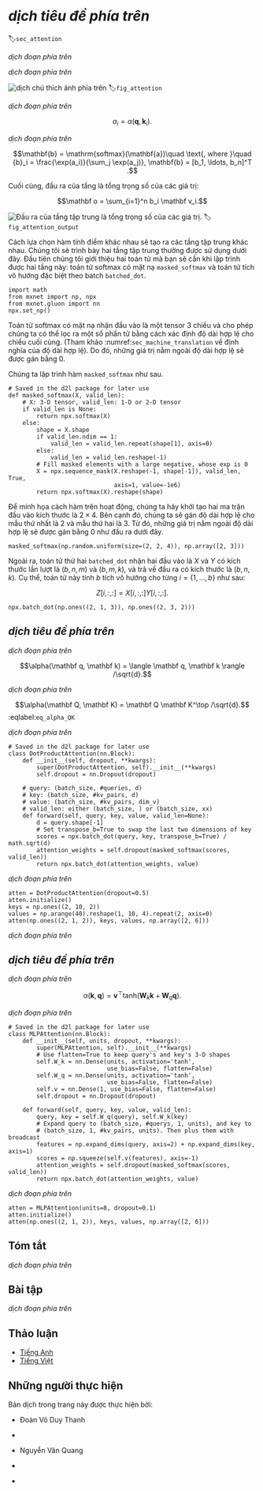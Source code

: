 <!-- ===================== Bắt đầu dịch Phần 1 ==================== -->
<!-- ========================================= REVISE PHẦN 1 - BẮT ĐẦU =================================== -->

<!--
# Attention Mechanisms
-->

# *dịch tiêu đề phía trên*
:label:`sec_attention`

<!--
In :numref:`sec_seq2seq`, we encode the source sequence input information in the recurrent unit state and then pass it to the decoder to generate the target sequence.
A token in the target sequence may closely relate to one or more tokens in the source sequence, instead of the whole source sequence.
For example, when translating "Hello world." to "Bonjour le monde.", "Bonjour" maps to "Hello" and "monde" maps to "world".
In the seq2seq model, the decoder may implicitly select the corresponding information from the state passed by the encoder.
The attention mechanism, however, makes this selection explicit.
-->

*dịch đoạn phía trên*


<!--
*Attention* is a generalized pooling method with bias alignment over inputs.
The core component in the attention mechanism is the attention layer, or called *attention* for simplicity.
An input of the attention layer is called a *query*.
For a query, attention returns an output based on the memory---a set of key-value pairs encoded in the attention layer.
To be more specific, assume that the memory contains $n$ key-value pairs, 
$(\mathbf{k}_1, \mathbf{v}_1), \ldots, (\mathbf{k}_n, \mathbf{v}_n)$, with $\mathbf{k}_i \in \mathbb R^{d_k}$, $\mathbf{v}_i \in \mathbb R^{d_v}$.
Given a query $\mathbf{q} \in \mathbb R^{d_q}$, the attention layer returns an output $\mathbf{o} \in \mathbb R^{d_v}$ with the same shape as the value.
-->

*dịch đoạn phía trên*

<!--
![The attention layer returns an output based on the input query and its memory.](../img/attention.svg)
-->

![*dịch chú thích ảnh phía trên*](../img/attention.svg)
:label:`fig_attention`


<!--
The full process of attention mechanism is expressed in :numref:`fig_attention_output`.
To compute the output of attention, we first use a score function $\alpha$ that measures the similarity between the query and key.
Then for each key $(\mathbf{k}_1, \mathbf{v}_1), \ldots, (\mathbf{k}_n, \mathbf{v}_n)$, we compute the scores $a_1, \ldots, a_n$ by
-->

*dịch đoạn phía trên*


$$a_i = \alpha(\mathbf q, \mathbf k_i).$$


<!--
Next we use softmax to obtain the attention weights, i.e.,
-->

*dịch đoạn phía trên*


$$\mathbf{b} = \mathrm{softmax}(\mathbf{a})\quad \text{, where }\quad
{b}_i = \frac{\exp(a_i)}{\sum_j \exp(a_j)}, \mathbf{b} = [b_1, \ldots, b_n]^T .$$

<!-- ===================== Kết thúc dịch Phần 1 ===================== -->

<!-- ===================== Bắt đầu dịch Phần 2 ===================== -->

<!--
Finally, the output is a weighted sum of the values:
-->

Cuối cùng, đầu ra của tầng là tổng trọng số của các giá trị:


$$\mathbf o = \sum_{i=1}^n b_i \mathbf v_i.$$


<!--
![The attention output is a weighted sum of the values.](../img/attention_output.svg)
-->

![Đầu ra của tầng tập trung là tổng trọng số của các giá trị.](../img/attention_output.svg)
:label:`fig_attention_output`



<!--
Different choices of the score function lead to different attention layers.
Below, we introduce two commonly used attention layers.
Before diving into the implementation, we first express two operators to get you up and running: a masked version of the softmax operator `masked_softmax` and a specialized dot operator `batched_dot`.
-->
Cách lựa chọn hàm tính điểm khác nhau sẽ tạo ra các tầng tập trung khác nhau.
Chúng tôi sẽ trình bày hai tầng tập trung thường được sử dụng dưới đây.
Đầu tiên chúng tôi giới thiệu hai toán tử mà bạn sẽ cần khi lập trình được hai tầng này: toán tử softmax có mặt nạ `masked_softmax` và toán tử tích vô hướng đặc biệt theo batch `batched_dot`.


```{.python .input  n=1}
import math
from mxnet import np, npx
from mxnet.gluon import nn
npx.set_np()
```

<!--
The masked softmax takes a 3-dimensional input and enables us to filter out some elements by specifying a valid length for the last dimension.
(Refer to :numref:`sec_machine_translation` for the definition of a valid length).
As a result, any value outside the valid length will be masked as $0$.
Let us implement the `masked_softmax` function.
-->

Toán tử softmax có mặt nạ nhận đầu vào là một tensor 3 chiều và cho phép chúng ta có thể lọc ra một số phần tử bằng cách xác định độ dài hợp lệ cho chiều cuối cùng. (Tham khảo :numref:`sec_machine_translation` về định nghĩa của độ dài hợp lệ).
Do đó, những giá trị nằm ngoài độ dài hợp lệ sẽ được gán bằng $0$.

Chúng ta lập trình hàm `masked_softmax` như sau.


```{.python .input  n=6}
# Saved in the d2l package for later use
def masked_softmax(X, valid_len):
    # X: 3-D tensor, valid_len: 1-D or 2-D tensor
    if valid_len is None:
        return npx.softmax(X)
    else:
        shape = X.shape
        if valid_len.ndim == 1:
            valid_len = valid_len.repeat(shape[1], axis=0)
        else:
            valid_len = valid_len.reshape(-1)
        # Fill masked elements with a large negative, whose exp is 0
        X = npx.sequence_mask(X.reshape(-1, shape[-1]), valid_len, True,
                              axis=1, value=-1e6)
        return npx.softmax(X).reshape(shape)
```

<!--
To illustrate how this function works, we construct two $2 \times 4$ matrices as the input.
In addition, we specify that the valid length equals to 2 for the first example, and 3 for the second example.
Then, as we can see from the following outputs, the values outside valid lengths are masked as zero.
-->

Để minh họa cách hàm trên hoạt động, chúng ta hãy khởi tạo hai ma trận đầu vào kích thước là $2 \times 4$.
Bên cạnh đó, chúng ta sẽ gán độ dài hợp lệ cho mẫu thứ nhất là 2 và mẫu thứ hai là 3.
Từ đó, những giá trị nằm ngoài độ dài hợp lệ sẽ được gán bằng $0$ như đầu ra dưới đây.


```{.python .input  n=5}
masked_softmax(np.random.uniform(size=(2, 2, 4)), np.array([2, 3]))
```

<!--
Moreover, the second operator `batched_dot` takes two inputs $X$ and $Y$ with shapes $(b, n, m)$ and $(b, m, k)$, respectively, and returns an output with shape $(b, n, k)$.
To be specific, it computes $b$ dot products for $i= \{1,\ldots, b\}$, i.e.,
-->

Ngoài ra, toán tử thứ hai `batched_dot` nhận hai đầu vào là $X$ và $Y$ có kích thước lần lượt là $(b, n, m)$ và $(b, m, k)$, và trả về đầu ra có kích thước là $(b, n, k)$.
Cụ thể, toán tử này tính $b$ tích vô hướng cho từng $i= \{1,\ldots, b\}$ như sau:


$$Z[i,:,:] = X[i,:,:]  Y[i,:,:].$$


```{.python .input  n=4}
npx.batch_dot(np.ones((2, 1, 3)), np.ones((2, 3, 2)))
```

<!-- ===================== Kết thúc dịch Phần 2 ===================== -->

<!-- ===================== Bắt đầu dịch Phần 3 ===================== -->

<!-- ========================================= REVISE PHẦN 1 - KẾT THÚC ===================================-->

<!-- ========================================= REVISE PHẦN 2 - BẮT ĐẦU ===================================-->
<!--
## Dot Product Attention
-->

## *dịch tiêu đề phía trên*

<!--
Equipped with the above two operators: `masked_softmax` and `batched_dot`, let us dive into the details of two widely used attentions layers.
The first one is the *dot product attention*: it assumes that the query has the same dimension as the keys, namely $\mathbf q, \mathbf k_i \in\mathbb R^d$ for all $i$.
The dot product attention computes the scores by a dot product between the query and a key, which is then divided by $\sqrt{d}$ to minimize the unrelated influence of the dimension $d$ on the scores.
In other words,
-->

*dịch đoạn phía trên*


$$\alpha(\mathbf q, \mathbf k) = \langle \mathbf q, \mathbf k \rangle /\sqrt{d}.$$


<!--
Beyond the single-dimensional queries and keys, we can always generalize them to multi-dimensional queries and keys.
Assume that $\mathbf Q\in\mathbb R^{m\times d}$ contains $m$ queries and $\mathbf K\in\mathbb R^{n\times d}$ has all the $n$ keys. We can compute all $mn$ scores by
-->

*dịch đoạn phía trên*


$$\alpha(\mathbf Q, \mathbf K) = \mathbf Q \mathbf K^\top /\sqrt{d}.$$
:eqlabel:`eq_alpha_QK`


<!--
With :eqref:`eq_alpha_QK`, we can implement the dot product attention layer `DotProductAttention` that supports a batch of queries and key-value pairs.
In addition, for regularization we also use a dropout layer.
-->

*dịch đoạn phía trên*


```{.python .input  n=5}
# Saved in the d2l package for later use
class DotProductAttention(nn.Block):
    def __init__(self, dropout, **kwargs):
        super(DotProductAttention, self).__init__(**kwargs)
        self.dropout = nn.Dropout(dropout)

    # query: (batch_size, #queries, d)
    # key: (batch_size, #kv_pairs, d)
    # value: (batch_size, #kv_pairs, dim_v)
    # valid_len: either (batch_size, ) or (batch_size, xx)
    def forward(self, query, key, value, valid_len=None):
        d = query.shape[-1]
        # Set transpose_b=True to swap the last two dimensions of key
        scores = npx.batch_dot(query, key, transpose_b=True) / math.sqrt(d)
        attention_weights = self.dropout(masked_softmax(scores, valid_len))
        return npx.batch_dot(attention_weights, value)
```


<!--
Let us test the class `DotProductAttention` in a toy example.
First, create two batches, where each batch has one query and 10 key-value pairs.
Via the `valid_len` argument, we specify that we will check the first $2$ key-value pairs for the first batch and $6$ for the second one.
Therefore, even though both batches have the same query and key-value pairs, we obtain different outputs.
-->

*dịch đoạn phía trên*


```{.python .input  n=6}
atten = DotProductAttention(dropout=0.5)
atten.initialize()
keys = np.ones((2, 10, 2))
values = np.arange(40).reshape(1, 10, 4).repeat(2, axis=0)
atten(np.ones((2, 1, 2)), keys, values, np.array([2, 6]))
```


<!--
As we can see above, dot product attention simply multiplies the query and key together, and hopes to derive their similarities from there.
Whereas, the query and key may not be of the same dimension.
To address such an issue, we may resort to the multilayer perceptron attention.
-->

*dịch đoạn phía trên*

<!-- ===================== Kết thúc dịch Phần 3 ===================== -->

<!-- ===================== Bắt đầu dịch Phần 4 ===================== -->

<!--
## Multilayer Perceptron Attention
-->

## *dịch tiêu đề phía trên*

<!--
In *multilayer perceptron attention*, we project both query and keys into $\mathbb R^{h}$ by learnable weights parameters.
Assume that the learnable weights are $\mathbf W_k\in\mathbb R^{h\times d_k}$, $\mathbf W_q\in\mathbb R^{h\times d_q}$, and $\mathbf v\in\mathbb R^{h}$. Then the score function is defined by
-->

*dịch đoạn phía trên*


$$\alpha(\mathbf k, \mathbf q) = \mathbf v^\top \text{tanh}(\mathbf W_k \mathbf k + \mathbf W_q\mathbf q).$$


<!--
Intuitively, you can imagine $\mathbf W_k \mathbf k + \mathbf W_q\mathbf q$ as concatenating the key and value in the feature dimension 
and feeding them to a single hidden layer perceptron with hidden layer size $h$ and output layer size $1$.
In this hidden layer, the activation function is $\tanh$ and no bias is applied.
Now let us implement the multilayer perceptron attention.
-->

*dịch đoạn phía trên*


```{.python .input  n=7}
# Saved in the d2l package for later use
class MLPAttention(nn.Block):
    def __init__(self, units, dropout, **kwargs):
        super(MLPAttention, self).__init__(**kwargs)
        # Use flatten=True to keep query's and key's 3-D shapes
        self.W_k = nn.Dense(units, activation='tanh',
                            use_bias=False, flatten=False)
        self.W_q = nn.Dense(units, activation='tanh',
                            use_bias=False, flatten=False)
        self.v = nn.Dense(1, use_bias=False, flatten=False)
        self.dropout = nn.Dropout(dropout)

    def forward(self, query, key, value, valid_len):
        query, key = self.W_q(query), self.W_k(key)
        # Expand query to (batch_size, #querys, 1, units), and key to
        # (batch_size, 1, #kv_pairs, units). Then plus them with broadcast
        features = np.expand_dims(query, axis=2) + np.expand_dims(key, axis=1)
        scores = np.squeeze(self.v(features), axis=-1)
        attention_weights = self.dropout(masked_softmax(scores, valid_len))
        return npx.batch_dot(attention_weights, value)
```

<!--
To test the above `MLPAttention` class, we use the same inputs as in the previous toy example.
As we can see below, despite `MLPAttention` containing an additional MLP model, we obtain the same outputs as for `DotProductAttention`.
-->

*dịch đoạn phía trên*

```{.python .input  n=8}
atten = MLPAttention(units=8, dropout=0.1)
atten.initialize()
atten(np.ones((2, 1, 2)), keys, values, np.array([2, 6]))
```

<!--
## Summary
-->

## Tóm tắt

<!--
* An attention layer explicitly selects related information.
* An attention layer's memory consists of key-value pairs, so its output is close to the values whose keys are similar to the queries.
* Two commonly used attention models are dot product attention and multilayer perceptron attention.
-->

*dịch đoạn phía trên*


<!--
## Exercises
-->

## Bài tập

<!--
What are the advantages and disadvantages for dot product attention and multilayer perceptron attention, respectively?
-->

*dịch đoạn phía trên*

<!-- ===================== Kết thúc dịch Phần 4 ===================== -->
<!-- ========================================= REVISE PHẦN 2 - KẾT THÚC ===================================-->


## Thảo luận
* [Tiếng Anh](https://discuss.mxnet.io/t/4343)
* [Tiếng Việt](https://forum.machinelearningcoban.com/c/d2l)

## Những người thực hiện
Bản dịch trong trang này được thực hiện bởi:
<!--
Tác giả của mỗi Pull Request điền tên mình và tên những người review mà bạn thấy
hữu ích vào từng phần tương ứng. Mỗi dòng một tên, bắt đầu bằng dấu `*`.

Lưu ý:
* Nếu reviewer không cung cấp tên, bạn có thể dùng tên tài khoản GitHub của họ
với dấu `@` ở đầu. Ví dụ: @aivivn.

* Tên đầy đủ của các reviewer có thể được tìm thấy tại https://github.com/aivivn/d2l-vn/blob/master/docs/contributors_info.md
-->

* Đoàn Võ Duy Thanh
<!-- Phần 1 -->
*

<!-- Phần 2 -->
* Nguyễn Văn Quang

<!-- Phần 3 -->
*

<!-- Phần 4 -->
*
